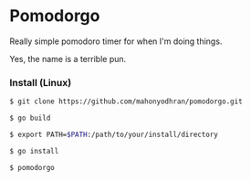 # Pomodorgo

Really simple pomodoro timer for when I'm doing things.

Yes, the name is a terrible pun.

### Install (Linux)

``` bash
$ git clone https://github.com/mahonyodhran/pomodorgo.git

$ go build

$ export PATH=$PATH:/path/to/your/install/directory

$ go install

$ pomodorgo
```